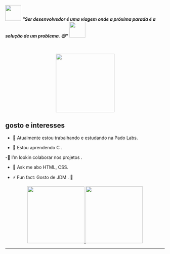 <img src="https://media.giphy.com/media/gH3LO09IOiZIqePwv9/giphy.gif" width="50" /> <b><i align="center"> "Ser desenvolvedor é uma viagem onde a próxima parada é a solução de um problema. 😊”</i></b> <img src="https://media.giphy.com/media/qjqUcgIyRjsl2/giphy.gif" width="50" />
</p>
<br><br>

<div align="center">
  <img height="185em" src="https://guilhermesteves.dev/img/posts/aprenda-go-a-linguagem-backend-do-futuro/gopher-working.gif"/>
</div>

## gosto e interesses <br>

- 🔭  Atualmente estou trabalhando e estudando na Pado Labs.

- 🌱  Estou aprendendo C .

-🤝 I’m lookin colaborar nos projetos .

- 💬 Ask me abo  HTML, CSS.

- ⚡ Fun fact:  Gosto de  JDM . 🔰

<div align="center">
  <a href="https://github.com/JOAO-VITOR-SOARES">
  <img height="180em" src="https://github-readme-stats.vercel.app/api?username=JOAO-VITOR-SOARES&show_icons=true&theme=dark&include_all_commits=true&count_private=true"/>


<img height="180em" src="https://github-readme-stats.vercel.app/api/top-langs/?username=JOAO-VITOR-SOARES&layout=compact&langs_count=7&theme=dark"/>
</div>
<hr>

